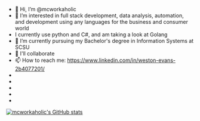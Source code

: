 - 👋 Hi, I’m @mcworkaholic
- 👀 I’m interested in full stack development, data analysis, automation, and development using any languages for the business and consumer world
-  I currently use python and C#, and am taking a look at Golang
- 🌱 I’m currently pursuing my Bachelor's degree in Information Systems at SCSU
- 💞️ I'll collaborate
- 📫 How to reach me: https://www.linkedin.com/in/weston-evans-2b4077201/
-
-
-
-
-
<!---
mcworkaholic/mcworkaholic is a ✨ special ✨ repository because its `README.md` (this file) appears on your GitHub profile.
You can click the Preview link to take a look at your changes.
--->

  [![mcworkaholic's GitHub stats](https://github-readme-stats.vercel.app/api?username=mcworkaholic)](https://github.com/mcworkaholic/github-readme-stats) 



